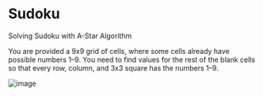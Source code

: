 # Sudoku
Solving Sudoku with A-Star Algorithm


You are provided a 9x9 grid of cells, where some cells already have possible numbers 1–9. You need to find values for the rest of the blank cells so that every row, column, and 3x3 square has the numbers 1–9.

![image](https://user-images.githubusercontent.com/90649106/183749532-5d08af79-bb06-41e4-b27c-49e47ae80896.png)

